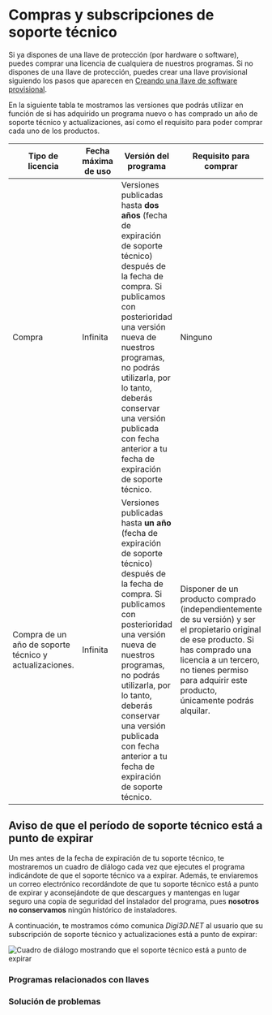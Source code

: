 # Compras y subscripciones de soporte técnico

Si ya dispones de una llave de protección (por hardware o software), puedes comprar una licencia de cualquiera de nuestros programas. Si no dispones de una llave de protección, puedes crear una llave provisional siguiendo los pasos que aparecen en [Creando una llave de software provisional](obtener-una-llave-de-proteccion/creando-llave-provisional.md).

En la siguiente tabla te mostramos las versiones que podrás utilizar en función de si has adquirido un programa nuevo o has comprado un año de soporte técnico y actualizaciones, así como el requisito para poder comprar cada uno de los productos.

| Tipo de licencia                                       | Fecha máxima de uso | Versión del programa                                                                                                                                                                                                                                                                                                                 | Requisito para comprar                                                                                                                                                                                                                   |
| ------------------------------------------------------ | ------------------- | ------------------------------------------------------------------------------------------------------------------------------------------------------------------------------------------------------------------------------------------------------------------------------------------------------------------------------------ | ---------------------------------------------------------------------------------------------------------------------------------------------------------------------------------------------------------------------------------------- |
| Compra                                                 | Infinita            | Versiones publicadas hasta **dos años** (fecha de expiración de soporte técnico) después de la fecha de compra. Si publicamos con posterioridad una versión nueva de nuestros programas, no podrás utilizarla, por lo tanto, deberás conservar una versión publicada con fecha anterior a tu fecha de expiración de soporte técnico. | Ninguno                                                                                                                                                                                                                                  |
| Compra de un año de soporte técnico y actualizaciones. | Infinita            | Versiones publicadas hasta **un año** (fecha de expiración de soporte técnico) después de la fecha de compra. Si publicamos con posterioridad una versión nueva de nuestros programas, no podrás utilizarla, por lo tanto, deberás conservar una versión publicada con fecha anterior a tu fecha de expiración de soporte técnico.   | Disponer de un producto comprado (independientemente de su versión) y ser el propietario original de ese producto. Si has comprado una licencia a un tercero, no tienes permiso para adquirir este producto, únicamente podrás alquilar. |

## Aviso de que el período de soporte técnico está a punto de expirar

Un mes antes de la fecha de expiración de tu soporte técnico, te mostraremos un cuadro de diálogo cada vez que ejecutes el programa indicándote de que el soporte técnico va a expirar. Además, te enviaremos un correo electrónico recordándote de que tu soporte técnico está a punto de expirar y aconsejándote de que descargues y mantengas en lugar seguro una copia de seguridad del instalador del programa, pues **nosotros no conservamos** ningún histórico de instaladores.

A continuación, te mostramos cómo comunica _Digi3D.NET_ al usuario que su subscripción de soporte técnico y actualizaciones está a punto de expirar:

![Cuadro de diálogo mostrando que el soporte técnico está a punto de expirar](<../.gitbook/assets/Soporte técnico a punto de expirar.PNG>)



### Programas relacionados con llaves

### Solución de problemas
